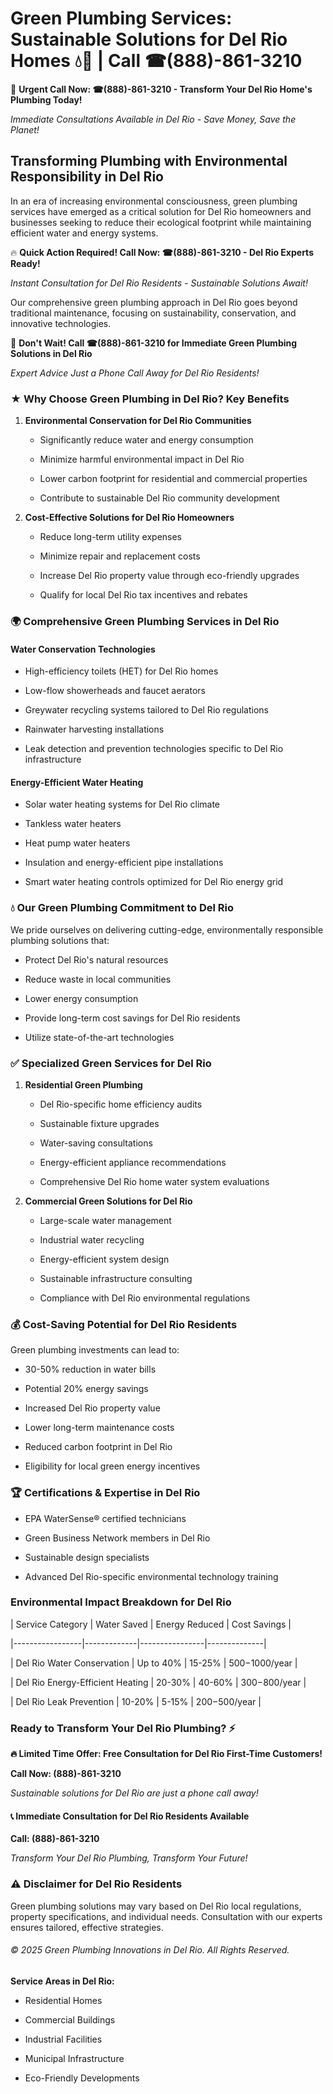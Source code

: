 # Green Plumbing Services: Sustainable Solutions for Del Rio Homes 💧🌿 | Call ☎(888)-861-3210

🚨 **Urgent Call Now: ☎(888)-861-3210 - Transform Your Del Rio Home's Plumbing Today!**
*Immediate Consultations Available in Del Rio - Save Money, Save the Planet!*

## Transforming Plumbing with Environmental Responsibility in Del Rio

In an era of increasing environmental consciousness, green plumbing services have emerged as a critical solution for Del Rio homeowners and businesses seeking to reduce their ecological footprint while maintaining efficient water and energy systems. 

🔥 **Quick Action Required! Call Now: ☎(888)-861-3210 - Del Rio Experts Ready!**
*Instant Consultation for Del Rio Residents - Sustainable Solutions Await!*

Our comprehensive green plumbing approach in Del Rio goes beyond traditional maintenance, focusing on sustainability, conservation, and innovative technologies.

🚨 **Don't Wait! Call ☎(888)-861-3210 for Immediate Green Plumbing Solutions in Del Rio**
*Expert Advice Just a Phone Call Away for Del Rio Residents!*

### ★ Why Choose Green Plumbing in Del Rio? Key Benefits

1. **Environmental Conservation for Del Rio Communities** 
   - Significantly reduce water and energy consumption
   - Minimize harmful environmental impact in Del Rio
   - Lower carbon footprint for residential and commercial properties
   - Contribute to sustainable Del Rio community development

2. **Cost-Effective Solutions for Del Rio Homeowners** 
   - Reduce long-term utility expenses
   - Minimize repair and replacement costs
   - Increase Del Rio property value through eco-friendly upgrades
   - Qualify for local Del Rio tax incentives and rebates

### 🌍 Comprehensive Green Plumbing Services in Del Rio

#### Water Conservation Technologies
- High-efficiency toilets (HET) for Del Rio homes
- Low-flow showerheads and faucet aerators
- Greywater recycling systems tailored to Del Rio regulations
- Rainwater harvesting installations
- Leak detection and prevention technologies specific to Del Rio infrastructure

#### Energy-Efficient Water Heating
- Solar water heating systems for Del Rio climate
- Tankless water heaters
- Heat pump water heaters
- Insulation and energy-efficient pipe installations
- Smart water heating controls optimized for Del Rio energy grid

### 💧 Our Green Plumbing Commitment to Del Rio

We pride ourselves on delivering cutting-edge, environmentally responsible plumbing solutions that:
- Protect Del Rio's natural resources
- Reduce waste in local communities
- Lower energy consumption
- Provide long-term cost savings for Del Rio residents
- Utilize state-of-the-art technologies

### ✅ Specialized Green Services for Del Rio

1. **Residential Green Plumbing**
   - Del Rio-specific home efficiency audits
   - Sustainable fixture upgrades
   - Water-saving consultations
   - Energy-efficient appliance recommendations
   - Comprehensive Del Rio home water system evaluations

2. **Commercial Green Solutions for Del Rio**
   - Large-scale water management
   - Industrial water recycling
   - Energy-efficient system design
   - Sustainable infrastructure consulting
   - Compliance with Del Rio environmental regulations

### 💰 Cost-Saving Potential for Del Rio Residents

Green plumbing investments can lead to:
- 30-50% reduction in water bills
- Potential 20% energy savings
- Increased Del Rio property value
- Lower long-term maintenance costs
- Reduced carbon footprint in Del Rio
- Eligibility for local green energy incentives

### 🏆 Certifications & Expertise in Del Rio

- EPA WaterSense® certified technicians
- Green Business Network members in Del Rio
- Sustainable design specialists
- Advanced Del Rio-specific environmental technology training

### Environmental Impact Breakdown for Del Rio

| Service Category | Water Saved | Energy Reduced | Cost Savings |
|-----------------|-------------|----------------|--------------|
| Del Rio Water Conservation | Up to 40% | 15-25% | $500-$1000/year |
| Del Rio Energy-Efficient Heating | 20-30% | 40-60% | $300-$800/year |
| Del Rio Leak Prevention | 10-20% | 5-15% | $200-$500/year |

### Ready to Transform Your Del Rio Plumbing? ⚡

**🔥 Limited Time Offer: Free Consultation for Del Rio First-Time Customers!**

**Call Now: (888)-861-3210**
*Sustainable solutions for Del Rio are just a phone call away!*

#### 📞 Immediate Consultation for Del Rio Residents Available

**Call: (888)-861-3210**
*Transform Your Del Rio Plumbing, Transform Your Future!*

### ⚠️ Disclaimer for Del Rio Residents

Green plumbing solutions may vary based on Del Rio local regulations, property specifications, and individual needs. Consultation with our experts ensures tailored, effective strategies.

###### © 2025 Green Plumbing Innovations in Del Rio. All Rights Reserved.

**Service Areas in Del Rio:** 
- Residential Homes
- Commercial Buildings
- Industrial Facilities
- Municipal Infrastructure
- Eco-Friendly Developments